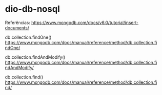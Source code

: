 # dio-db-nosql

Referências:
https://www.mongodb.com/docs/v6.0/tutorial/insert-documents/

db.collection.findOne()
https://www.mongodb.com/docs/manual/reference/method/db.collection.findOne/

db.collection.findAndModify()
https://www.mongodb.com/docs/manual/reference/method/db.collection.findAndModify/

db.collection.find()
https://www.mongodb.com/docs/manual/reference/method/db.collection.find/
